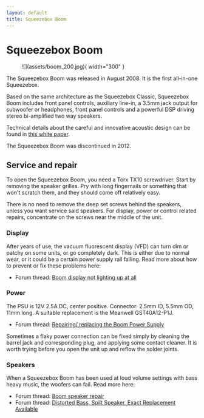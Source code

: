 ```yaml
---
layout: default
title: Squeezebox Boom
---
```


# Squeezebox Boom

<figure markdown="span">
  ![](assets/boom_200.jpg){ width="300" }
</figure>

The Squeezebox Boom was released in August 2008. It is the first all-in-one Squeezebox.

Based on the same architecture as the Squeezebox Classic, Squeezebox Boom includes front panel controls, auxiliary line-in, a 3.5mm jack output for subwoofer or headphones, front panel controls and a powerful DSP driving stereo bi-amplified two way speakers.

Technical details about the careful and innovative acoustic design can be found in [this white paper](assets/Logitech_Squeezebox_Boom_Audio_Design.pdf).

The Squeezebox Boom was discontinued in 2012. 

## Service and repair

To open the Squeezebox Boom, you need a Torx TX10 screwdriver. Start by removing the speaker grilles. Pry with long fingernails or something that won't scratch them, and they should come off relatively easy.

There is no need to remove the deep set screws behind the speakers, unless you want service said speakers. For display, power or control related repairs, concentrate on the screws near the middle of the unit. 

### Display

After years of use, the vacuum fluorescent display (VFD) can turn dim or patchy on some units, or go completely dark. This is either due to normal wear, or it could be a certain power supply rail failing. Read more about how to prevent or fix these problems here:

- Forum thread: [Boom display not lighting up at all ](https://forums.slimdevices.com/showthread.php?106381-Boom-display-not-lighting-up-at-all)

### Power

The PSU is 12V 2.5A DC, center positive. Connector: 2.5mm ID, 5.5mm OD, 11mm long. A suitable replacement is the Meanwell GST40A12-P1J.

- Forum thread: [Repairing/ replacing the Boom Power Supply](https://forums.slimdevices.com/showthread.php?55668-Repairing-replacing-the-Boom-Power-Supply)

Sometimes a flaky power connection can be fixed simply by cleaning the barrel jack and corresponding plug, and applying some contact cleaner. It is worth trying before you open the unit up and reflow the solder joints.

### Speakers

When a Squeezebox Boom has been used at loud volume settings with bass heavy music, the woofers can fail. Read more here:

- Forum thread: [Boom speaker repair](https://forums.slimdevices.com/showthread.php?108615-Boom-speaker-repair)
- Forum thread: [Distorted Bass, Spilt Speaker, Exact Replacement Available ](https://forums.slimdevices.com/showthread.php?105534-Distorted-Bass-Spilt-Speaker-Exact-Replacement-Available)
